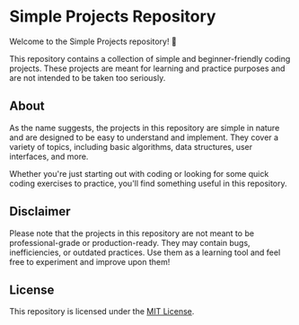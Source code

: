# Simple Projects Repository

Welcome to the Simple Projects repository! 🚀

This repository contains a collection of simple and beginner-friendly coding projects. These projects are meant for learning and practice purposes and are not intended to be taken too seriously. 
## About

As the name suggests, the projects in this repository are simple in nature and are designed to be easy to understand and implement. They cover a variety of topics, including basic algorithms, data structures, user interfaces, and more.

Whether you're just starting out with coding or looking for some quick coding exercises to practice, you'll find something useful in this repository.

## Disclaimer

Please note that the projects in this repository are not meant to be professional-grade or production-ready. They may contain bugs, inefficiencies, or outdated practices. Use them as a learning tool and feel free to experiment and improve upon them!


## License

This repository is licensed under the [MIT License](LICENSE).
